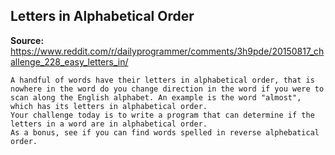 ## Letters in Alphabetical Order

**Source:** https://www.reddit.com/r/dailyprogrammer/comments/3h9pde/20150817_challenge_228_easy_letters_in/

```
A handful of words have their letters in alphabetical order, that is nowhere in the word do you change direction in the word if you were to scan along the English alphabet. An example is the word "almost", which has its letters in alphabetical order.
Your challenge today is to write a program that can determine if the letters in a word are in alphabetical order.
As a bonus, see if you can find words spelled in reverse alphebatical order.
```